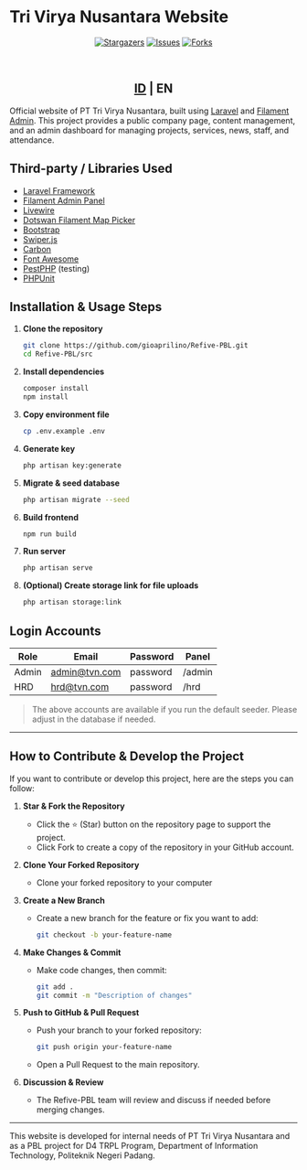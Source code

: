 # Tri Virya Nusantara Website

<p align="center">
  <a href="https://github.com/gioaprilino/Refive-PBL/stargazers"><img src="https://img.shields.io/github/stars/gioaprilino/Refive-PBL.svg?style=for-the-badge" alt="Stargazers"></a>
  <a href="https://github.com/gioaprilino/Refive-PBL/issues"><img src="https://img.shields.io/github/issues/gioaprilino/Refive-PBL.svg?style=for-the-badge" alt="Issues"></a>
  <a href="https://github.com/gioaprilino/Refive-PBL/network/members"><img src="https://img.shields.io/github/forks/gioaprilino/Refive-PBL.svg?style=for-the-badge" alt="Forks"></a>
</p>
<br>
<h2 align="center"><a href="README.md">ID</a> | EN</h2>

Official website of PT Tri Virya Nusantara, built using [Laravel](https://laravel.com/) and [Filament Admin](https://filamentphp.com/). This project provides a public company page, content management, and an admin dashboard for managing projects, services, news, staff, and attendance.

## Third-party / Libraries Used

- [Laravel Framework](https://laravel.com/)
- [Filament Admin Panel](https://filamentphp.com/)
- [Livewire](https://livewire.laravel.com/)
- [Dotswan Filament Map Picker](https://filamentphp.com/plugins/dotswan-map-picker)
- [Bootstrap](https://getbootstrap.com/)
- [Swiper.js](https://swiperjs.com/)
- [Carbon](https://carbon.nesbot.com/)
- [Font Awesome](https://fontawesome.com/)
- [PestPHP](https://pestphp.com/) (testing)
- [PHPUnit](https://phpunit.de/)

## Installation & Usage Steps

1. **Clone the repository**
   ```sh
   git clone https://github.com/gioaprilino/Refive-PBL.git
   cd Refive-PBL/src
   ```

2. **Install dependencies**
   ```sh
   composer install
   npm install
   ```

3. **Copy environment file**
   ```sh
   cp .env.example .env
   ```

4. **Generate key**
   ```sh
   php artisan key:generate
   ```

5. **Migrate & seed database**
   ```sh
   php artisan migrate --seed
   ```

6. **Build frontend**
   ```sh
   npm run build
   ```

7. **Run server**
   ```sh
   php artisan serve
   ```

8. **(Optional) Create storage link for file uploads**
   ```sh
   php artisan storage:link
   ```

## Login Accounts

| Role   | Email              | Password   | Panel      |
|--------|--------------------|------------|------------|
| Admin  | admin@tvn.com      | password   | /admin     |
| HRD    | hrd@tvn.com        | password   | /hrd       |

> The above accounts are available if you run the default seeder. Please adjust in the database if needed.

---

## How to Contribute & Develop the Project

If you want to contribute or develop this project, here are the steps you can follow:

1. **Star & Fork the Repository**
   - Click the ⭐️ (Star) button on the repository page to support the project.
   - Click Fork to create a copy of the repository in your GitHub account.

2. **Clone Your Forked Repository**
   - Clone your forked repository to your computer

3. **Create a New Branch**
   - Create a new branch for the feature or fix you want to add:
     ```sh
     git checkout -b your-feature-name
     ```

4. **Make Changes & Commit**
   - Make code changes, then commit:
     ```sh
     git add .
     git commit -m "Description of changes"
     ```

5. **Push to GitHub & Pull Request**
   - Push your branch to your forked repository:
     ```sh
     git push origin your-feature-name
     ```
   - Open a Pull Request to the main repository.

6. **Discussion & Review**
   - The Refive-PBL team will review and discuss if needed before merging changes.

---

This website is developed for internal needs of PT Tri Virya Nusantara and as a PBL project for D4 TRPL Program, Department of Information Technology, Politeknik Negeri Padang.
